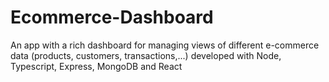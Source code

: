 # Ecommerce-Dashboard
An app with a rich dashboard for managing views of different e-commerce data (products, customers, transactions,...) developed with Node, Typescript, Express, MongoDB and React
